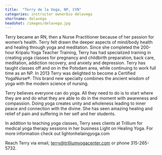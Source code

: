 ```yaml
---
title:  "Terry de la Vega, NP, CYN"
categories: instructor ownerbio delavega
shortname: delavega
headshot: /images/delavega.jpg
---
```



Terry became an RN, then a Nurse Practitioner because of her passion for women’s health. Terry felt drawn the deeper aspects of mind/body health and healing through yoga and meditation. Since she completed the 200-hour Kripalu Yoga Teacher Training, Terry has had specialized training in creating yoga classes for pregnancy and childbirth preparation, back care, meditation, addiction recovery, and anxiety and depression. Terry has taught classes off and on in the Potsdam area, while continuing to work full time as an NP. In 2013 Terry was delighted to become a Certified YogaNurse®. This brand new specialty combines the ancient wisdom of yoga with the modern science of nursing.

Terry believes everyone can do yoga. All they need to do is to start where they are and do what they are able to do in the moment with awareness and compassion. Doing yoga creates unity and wholeness leading to inner peace and connection with the divine. She has seen amazing healing and relief of pain and suffering in her self and her students.  

In addition to teaching yoga classes, Terry sees clients at Trillium for medical yoga therapy sessions in her business Light on Healing Yoga. For more information check out lightonhelaingyoga.com

Reach Terry via email, terry@trilliumyogacenter.com or phone 315-265-5732.
